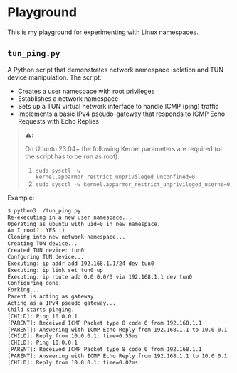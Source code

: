 # Playground

This is my playground for experimenting with Linux namespaces.

## `tun_ping.py`

A Python script that demonstrates network namespace isolation and TUN device manipulation. The script:

- Creates a user namespace with root privileges
- Establishes a network namespace
- Sets up a TUN virtual network interface to handle ICMP (ping) traffic
- Implements a basic IPv4 pseudo-gateway that responds to ICMP Echo Requests with Echo Replies

> **:warning::**
>
> On Ubuntu 23.04+ the following Kernel parameters are required (or the script has to be run as root):
>
> 1. `sudo sysctl -w kernel.apparmor_restrict_unprivileged_unconfined=0`
> 2. `sudo sysctl -w kernel.apparmor_restrict_unprivileged_userns=0`

Example:

```bash
$ python3 ./tun_ping.py
Re-executing in a new user namespace...
Operating as ubuntu with uid=0 in new namespace.
Am I root?: YES :)
Cloning into new network namespace...
Creating TUN device...
Created TUN device: tun0
Confguring TUN device...
Executing: ip addr add 192.168.1.1/24 dev tun0
Executing: ip link set tun0 up
Executing: ip route add 0.0.0.0/0 via 192.168.1.1 dev tun0
Configuring done.
Forking...
Parent is acting as gateway.
Acting as a IPv4 pseudo gateway...
Child starts pinging.
[CHILD]: Ping 10.0.0.1
[PARENT]: Received ICMP Packet type 8 code 0 from 192.168.1.1
[PARENT]: Answering with ICMP Echo Reply from 192.168.1.1 to 10.0.0.1
[CHILD]: Reply from 10.0.0.1: time=0.55ms
[CHILD]: Ping 10.0.0.1
[PARENT]: Received ICMP Packet type 8 code 0 from 192.168.1.1
[PARENT]: Answering with ICMP Echo Reply from 192.168.1.1 to 10.0.0.1
[CHILD]: Reply from 10.0.0.1: time=0.02ms
```
